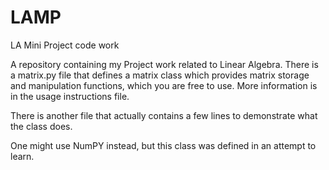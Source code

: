 # LAMP
 LA Mini Project code work

A repository containing my Project work related to Linear Algebra.
There is a matrix.py file that defines a matrix class which provides matrix storage and manipulation functions, which you are free to use.
More information is in the usage instructions file.

There is another file that actually contains a few lines to demonstrate what the class does.

One might use NumPY instead, but this class was defined in an attempt to learn.
